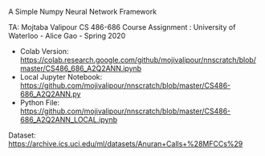 A Simple Numpy Neural Network Framework

TA: Mojtaba Valipour
CS 486-686 Course Assignment : University of Waterloo - Alice Gao - Spring 2020

- Colab Version: https://colab.research.google.com/github/mojivalipour/nnscratch/blob/master/CS486_686_A2Q2ANN.ipynb
- Local Jupyter Notebook: https://github.com/mojivalipour/nnscratch/blob/master/CS486-686_A2Q2ANN.py
- Python File: https://github.com/mojivalipour/nnscratch/blob/master/CS486-686_A2Q2ANN_LOCAL.ipynb

Dataset:
https://archive.ics.uci.edu/ml/datasets/Anuran+Calls+%28MFCCs%29
